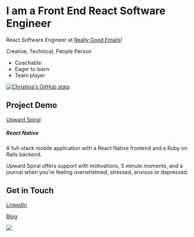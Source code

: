 # I am a Front End React Software Engineer


React Software Engineer at [Really Good Emails](https://reallygoodemails.com/)!

Creative, Technical, People Person


* Coachable
* Eager to learn
* Team player


[![Christina's GitHub stats](https://github-readme-stats.vercel.app/api?username=cguliuzza&hide=issues,contribs&count_private=true&show_icons=true&theme=transparent)](https://github.com/cguliuzza/github-readme-stats)


## Project Demo

[Upward Spiral](https://youtu.be/Q21FRmldRZc)


##### React Native


A full-stack mobile application with a React Native frontend and a Ruby on Rails backend. 

Upward Spiral offers support with motivations, 5 minute moments, and a journal when you're feeling overwhelmed, stressed, anxious or depressed.


	
## Get in Touch


[LinkedIn](https://www.linkedin.com/in/christina-guliuzza-668354133/)


[Blog](https://tinacaptures.com/category/software-engineering/)


![](https://komarev.com/ghpvc/?username=cguliuzza&style=for-the-badge)

